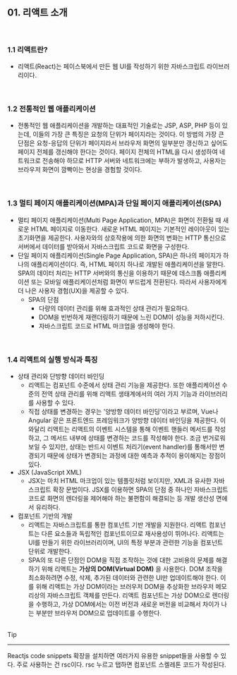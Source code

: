 ## 01. 리액트 소개

<br>

### 1.1 리액트란?

- 리액트(React)는 페이스북에서 만든 웹 UI를 작성하기 위한 자바스크립트 라이브러리이다.

<br>

### 1.2 전통적인 웹 애플리케이션

- 전통적인 웹 애플리케이션을 개발하는 대표적인 기술로는 JSP, ASP, PHP 등이 있는데, 이들의 가장 큰 특징은 요청의 단위가 페이지라는 것이다. 이 방법의 가장 큰 단점은 요청-응답의 단위가 페이지라서 브라우저 화면의 일부분만 갱신하고 싶어도 페이지 전체를 갱신해야 한다는 것이다. 페이지 전체의 HTML을 다시 생성하여 네트워크로 전송해야 하므로 HTTP 서버와 네트워크에는 부하가 발생하고, 사용자는 브라우저 화면이 깜빡이는 현상을 경험할 것이다.

<br>

### 1.3 멀티 페이지 애플리케이션(MPA)과 단일 페이지 애플리케이션(SPA)

- 멀티 페이지 애플리케이션(Multi Page Application, MPA)은 화면이 전환될 때 새로운 HTML 페이지로 이동한다. 새로운 HTML 페이지는 기본적인 레이아웃이 있는 초기화면을 제공한다. 사용자와의 상호작용에 의한 화면의 변화는 HTTP 통신으로 서버에서 데이터를 받아와서 자바스크립트 코드로 화면을 구성한다.
- 단일 페이지 애플리케이션(Single Page Application, SPA)은 하나의 페이지가 하나의 애플리케이션이다. 즉, HTML 페이지 하나로 개발된 애플리케이션을 말한다. SPA의 데이터 처리는 HTTP 서버와의 통신을 이용하기 때문에 데스크톱 애플리케이션 또는 모바일 애플리케이션처럼 화면이 부드럽게 전환된다. 따라서 사용자에게 더 나은 사용자 경험(UX)을 제공할 수 있다.
  - SPA의 단점
    - 다량의 데이터 관리를 위해 효과적인 상태 관리가 필요하다.
    - DOM을 빈번하게 재랜더링하기 때문에 느린 DOM이 성능을 저하시킨다.
    - 자바스크립트 코드로 HTML 마크업을 생성해야 한다.

<br>

### 1.4 리액트의 실행 방식과 특징

- 상태 관리와 단방향 데이터 바인딩
  - 리액트는 컴포넌트 수준에서 상태 관리 기능을 제공한다. 또한 애플리케이션 수준의 전역 상태 관리를 위해 리액트 생태계에서의 여러 가지 기능과 라이브러리를 사용할 수 있다.
  - 직접 상태를 변경하는 경우는 '양방향 데이터 바인딩'이라고 부르며, Vue나 Angular 같은 프론트엔드 프레임워크가 양방향 데이터 바인딩을 제공한다. 이와달리 리액트는 리액트의 이벤트 시스템을 통해 이벤트 핸들러 메서드를 작성하고, 그 메서드 내부에 상태를 변경하는 코드를 작성해야 한다. 조금 번거로워 보일 수 있지만, 상태는 반드시 이벤트 처리기(event handler)를 통해서만 변경되기 때문에 상태가 변경되는 과정에 대한 예측과 추적이 용이해지는 장점이 있다.
- JSX (JavaScript XML)
  - JSX는 마치 HTML 마크업이 있는 템플릿처럼 보이지만, XML과 유사한 자바스크립트 확장 문법이다. JSX를 이용하면 SPA의 단점 중 하나인 자바스크립트 코드로 화면의 렌더링을 제어해야 하는 불편함이 해결되는 등 개발 생산성 면에서 유리하다.
- 컴포넌트 기반의 개발
  - 리액트는 자바스크립트를 통한 컴포넌트 기반 개발을 지원한다. 리액트 컴포넌트는 다른 요소들과 독립적인 컴포넌트이므로 재사용성이 뛰어나다. 리액트는 UI를 만들기 위한 라이브러리이며, UI의 특정 부분과 관련한 기능을 컴포넌트 단위로 개발한다.
  - SPA의 또 다른 단점인 DOM을 직접 조작하는 것에 대한 고비용의 문제를 해결하기 위해 리액트는 **가상의 DOM(Virtual DOM)** 을 사용한다. DOM 조작을 최소화하려면 수정, 삭제, 추가된 데이터와 관련한 UI만 업데이트해야 한다. 이를 위해 리액트는 가상 DOM이라는 브러우저 DOM을 추상화한 브라우저 메모리상의 자바스크립트 객체를 만든다. 리액트 컴포넌트는 가상 DOM으로 렌더링을 수행하고, 가상 DOM에서는 이전 버전과 새로운 버전을 비교해서 차이가 나는 부분만 브라우저 DOM으로 업데이트를 수행한다.

<br>
Tip
<hr>
Reactjs code snippets 확장을 설치하면 여러가지 유용한 snippet들을 사용할 수 있다. 주로 사용하는 건 rsc이다. rsc 누르고 탭하면 컴포넌트 스켈레톤 코드가 작성된다.




